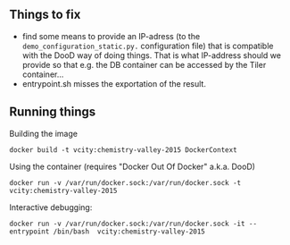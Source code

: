 ## Things to fix
 - find some means to provide an IP-adress (to the `demo_configuration_static.py.` configuration file)
   that is compatible with the DooD way of doing things. That is what IP-address should we provide
   so that e.g. the DB container can be accessed by the Tiler container...
 - entrypoint.sh misses the exportation of the result.

## Running things
Building the image
```
docker build -t vcity:chemistry-valley-2015 DockerContext
```
Using the container (requires "Docker Out Of Docker" a.k.a. DooD)
```
docker run -v /var/run/docker.sock:/var/run/docker.sock -t vcity:chemistry-valley-2015
```


Interactive debugging:
```
docker run -v /var/run/docker.sock:/var/run/docker.sock -it --entrypoint /bin/bash  vcity:chemistry-valley-2015
```
